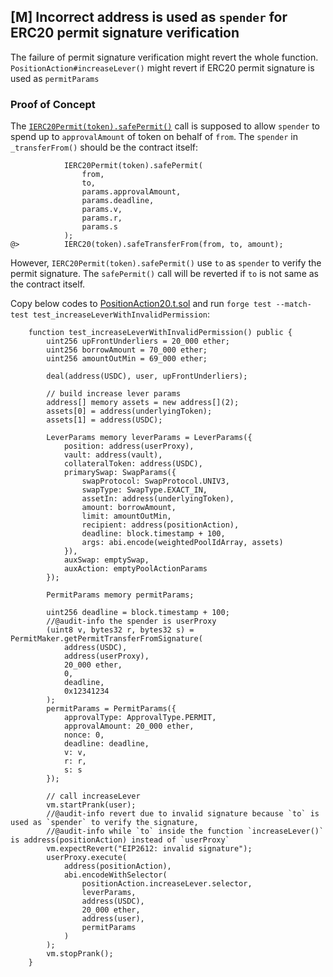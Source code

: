 ## [M] Incorrect address is used as `spender` for ERC20 permit signature verification

The failure of permit signature verification might revert the whole function.
`PositionAction#increaseLever()` might revert if ERC20 permit signature is used as `permitParams`

### Proof of Concept

The [`IERC20Permit(token).safePermit()`](repos/2024-07-loopfi/src/proxy/TransferAction.sol#L67-L75) call is supposed to allow `spender` to spend up to `approvalAmount` of token on behalf of `from`. The `spender` in `_transferFrom()` should be the contract itself:

```solidity
            IERC20Permit(token).safePermit(
                from,
                to,
                params.approvalAmount,
                params.deadline,
                params.v,
                params.r,
                params.s
            );
@>          IERC20(token).safeTransferFrom(from, to, amount);
```

However, `IERC20Permit(token).safePermit()` use `to` as `spender` to verify the permit signature.  The `safePermit()` call will be reverted if `to` is not same as the contract itself.

Copy below codes to [PositionAction20.t.sol](repos/2024-07-loopfi/src/test/integration/PositionAction20.lever.t.sol) and run `forge test --match-test test_increaseLeverWithInvalidPermission`:

```solidity
    function test_increaseLeverWithInvalidPermission() public {
        uint256 upFrontUnderliers = 20_000 ether;
        uint256 borrowAmount = 70_000 ether;
        uint256 amountOutMin = 69_000 ether;

        deal(address(USDC), user, upFrontUnderliers);

        // build increase lever params
        address[] memory assets = new address[](2);
        assets[0] = address(underlyingToken);
        assets[1] = address(USDC);

        LeverParams memory leverParams = LeverParams({
            position: address(userProxy),
            vault: address(vault),
            collateralToken: address(USDC),
            primarySwap: SwapParams({
                swapProtocol: SwapProtocol.UNIV3,
                swapType: SwapType.EXACT_IN,
                assetIn: address(underlyingToken),
                amount: borrowAmount,
                limit: amountOutMin,
                recipient: address(positionAction),
                deadline: block.timestamp + 100,
                args: abi.encode(weightedPoolIdArray, assets)
            }),
            auxSwap: emptySwap,
            auxAction: emptyPoolActionParams
        });

        PermitParams memory permitParams;

        uint256 deadline = block.timestamp + 100;
        //@audit-info the spender is userProxy
        (uint8 v, bytes32 r, bytes32 s) = PermitMaker.getPermitTransferFromSignature(
            address(USDC),
            address(userProxy),
            20_000 ether,
            0,
            deadline,
            0x12341234
        );
        permitParams = PermitParams({
            approvalType: ApprovalType.PERMIT,
            approvalAmount: 20_000 ether,
            nonce: 0,
            deadline: deadline,
            v: v,
            r: r,
            s: s
        });

        // call increaseLever
        vm.startPrank(user);
        //@audit-info revert due to invalid signature because `to` is used as `spender` to verify the signature, 
        //@audit-info while `to` inside the function `increaseLever()` is address(positionAction) instead of `userProxy`
        vm.expectRevert("EIP2612: invalid signature");
        userProxy.execute(
            address(positionAction),
            abi.encodeWithSelector(
                positionAction.increaseLever.selector,
                leverParams,
                address(USDC),
                20_000 ether,
                address(user),
                permitParams
            )
        );
        vm.stopPrank();
    }
```



